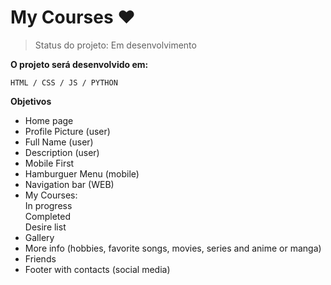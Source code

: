 # My Courses ♥
> Status do projeto: Em desenvolvimento

**O projeto será desenvolvido em:**
```
HTML / CSS / JS / PYTHON
```
**Objetivos**
- Home page
- Profile Picture (user)
- Full Name (user)
- Description (user)
- Mobile First
- Hamburguer Menu (mobile)
- Navigation bar (WEB)
- My Courses:<br>In progress<br>Completed<br>Desire list
- Gallery
- More info (hobbies, favorite songs, movies, series and anime or manga)
- Friends
- Footer with contacts (social media)

